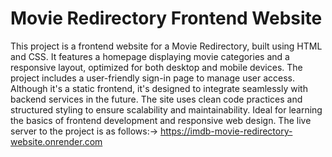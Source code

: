 # Movie Redirectory Frontend Website
This project is a frontend website for a Movie Redirectory, built using HTML and CSS. It features a homepage displaying movie categories and a responsive layout, optimized for both desktop and mobile devices. The project includes a user-friendly sign-in page to manage user access. Although it's a static frontend, it's designed to integrate seamlessly with backend services in the future. The site uses clean code practices and structured styling to ensure scalability and maintainability. Ideal for learning the basics of frontend development and responsive web design.
The live server to the project is as follows:-> https://imdb-movie-redirectory-website.onrender.com
